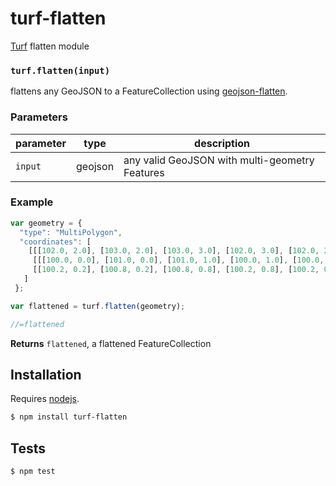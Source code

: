 # turf-flatten

[Turf](http://turfjs.org/) flatten module


### `turf.flatten(input)`

flattens any GeoJSON to a FeatureCollection using [geojson-flatten](https://github.com/mapbox/geojson-flatten).


### Parameters

| parameter | type    | description                                    |
| --------- | ------- | ---------------------------------------------- |
| `input`   | geojson | any valid GeoJSON with multi-geometry Features |


### Example

```js
var geometry = { 
  "type": "MultiPolygon",
  "coordinates": [
    [[[102.0, 2.0], [103.0, 2.0], [103.0, 3.0], [102.0, 3.0], [102.0, 2.0]]],
     [[[100.0, 0.0], [101.0, 0.0], [101.0, 1.0], [100.0, 1.0], [100.0, 0.0]],
     [[100.2, 0.2], [100.8, 0.2], [100.8, 0.8], [100.2, 0.8], [100.2, 0.2]]]
   ]
 };

var flattened = turf.flatten(geometry);

//=flattened
```


**Returns** `flattened`, a flattened FeatureCollection

## Installation

Requires [nodejs](http://nodejs.org/).

```sh
$ npm install turf-flatten
```

## Tests

```sh
$ npm test
```


